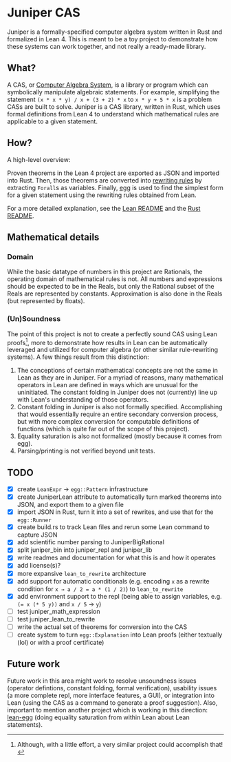 # Juniper CAS

Juniper is a formally-specified computer algebra system written in Rust and formalized in Lean 4. This is meant to be a toy project to demonstrate how these systems can work together, and not really a ready-made library.

## What?

A CAS, or [Computer Algebra System](https://en.wikipedia.org/wiki/Computer_algebra_system), is a library or program which can symbolically manipulate algebraic statements. For example, simplifying the statement `(x * x * y) / x + (3 + 2) * x` to `x * y + 5 * x` is a problem CASs are built to solve. Juniper is a CAS library, written in Rust, which uses formal definitions from Lean 4 to understand which mathematical rules are applicable to a given statement.

## How?

A high-level overview: 

Proven theorems in the Lean 4 project are exported as JSON and imported into Rust. Then, those theorems are converted into [rewriting rules](https://en.wikipedia.org/wiki/Rewriting) by extracting `Forall`s as variables. Finally, [egg](https://egraphs-good.github.io/) is used to find the simplest form for a given statement using the rewriting rules obtained from Lean.

For a more detailed explanation, see the [Lean README](lean/README.md) and the [Rust README](rs/README.md).

## Mathematical details

### Domain

While the basic datatype of numbers in this project are Rationals, the operating domain of mathematical rules is not. All numbers and expressions should be expected to be in the Reals, but only the Rational subset of the Reals are represented by constants. Approximation is also done in the Reals (but represented by floats).

### (Un)Soundness

The point of this project is not to create a perfectly sound CAS using Lean proofs[^1], more to demonstrate how results in Lean can be automatically leveraged and utilized for computer algebra (or other similar rule-rewriting systems). A few things result from this distinction:

1. The conceptions of certain mathematical concepts are not the same in Lean as they are in Juniper. For a myriad of reasons, many mathematical operators in Lean are defined in ways which are unusual for the uninitiated. The constant folding in Juniper does not (currently) line up with Lean's understanding of those operators.
2. Constant folding in Juniper is also not formally specified. Accomplishing that would essentially require an entire secondary conversion process, but with more complex conversion for computable definitions of functions (which is quite far out of the scope of this project).
3. Equality saturation is also not formalized (mostly because it comes from egg).
4. Parsing/printing is not verified beyond unit tests.

## TODO

- [x] create `LeanExpr` -> `egg::Pattern` infrastructure
- [x] create JuniperLean attribute to automatically turn marked theorems into JSON, and export them to a given file
- [x] import JSON in Rust, turn it into a set of rewrites, and use that for the `egg::Runner`
- [x] create build.rs to track Lean files and rerun some Lean command to capture JSON
- [x] add scientific number parsing to JuniperBigRational
- [x] split juniper_bin into juniper_repl and juniper_lib
- [x] write readmes and documentation for what this is and how it operates
- [x] add license(s)?
- [x] more expansive `lean_to_rewrite` architecture
- [x] add support for automatic conditionals (e.g. encoding `x` as a rewrite condition for `x → a / 2 = a * (1 / 2)`) to `lean_to_rewrite`
- [x] add environment support to the repl (being able to assign variables, e.g. `(= x (* 5 y))` and `x / 5` → `y`)
- [ ] test juniper_math_expression
- [ ] test juniper_lean_to_rewrite
- [ ] write the actual set of theorems for conversion into the CAS
- [ ] create system to turn `egg::Explanation` into Lean proofs (either textually (lol) or with a proof certificate)

## Future work

Future work in this area might work to resolve unsoundness issues (operator defintions, constant folding, formal verification), usability issues (a more complete repl, more interface features, a GUI), or integration into Lean (using the CAS as a command to generate a proof suggestion). Also, important to mention another project which is working in this direction: [lean-egg](https://github.com/marcusrossel/lean-egg) (doing equality saturation from within Lean about Lean statements).

[^1]: Although, with a little effort, a very similar project could accomplish that!